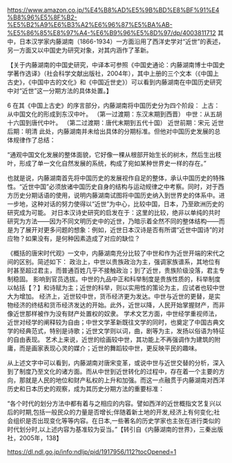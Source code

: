 https://www.amazon.co.jp/%E4%B8%AD%E5%9B%BD%E8%BF%91%E4%B8%96%E5%8F%B2-%E5%B2%A9%E6%B3%A2%E6%96%87%E5%BA%AB-%E5%86%85%E8%97%A4-%E6%B9%96%E5%8D%97/dp/4003811712
其中，日本汉学家内藤湖南（1866-1934）一方面沿用了西洋史学对“近世”的表述，另一方面又以中国史为研究对象，对其内涵作了革新。

【关于内藤湖南的中国史研究，中译本可参照《中国史通论：内藤湖南博士中国史学著作选译》（社会科学文献出版社，2004年），其中上册的三个文本（《中国上古史》，《中国中古的文化》和《中国近世史》）可以看到内藤湖南在中国历史研究中对“近世”这一分期方法的具体处置。】

6
在其《中国上古史》的序言部分，内藤湖南将中国历史分为四个阶段：
上古：从中国文化的形成到东汉中叶。
（第一过渡期：东汉末期到西晋）
中世：从五胡十六国到唐代中叶。
（第二过渡期：唐代末期到五代十国）
近世前期：宋元
近世后期：明清
此处，内藤湖南并未给出具体的分期标准。但他对中国历史发展的总体规律作了总结：

“通观中国文化发展的整体面貌，它好像一棵从根部开始生长的树木，然后生出枝叶，形成了单一文化自然发展的系统，构成了宛如某种世界史一样的存在。”

也就是说，内藤湖南首先将中国历史的发展视作自足的整体，承认中国历史的特殊性。“近世中国”必须放诸中国历史自身的结构与运动规律之中考察。同时，对于西方历史分期话语的使用，说明内藤湖南试图将中国历史纳入到世界史的体系中。进一步地，这种对话的努力使得以“近世”为中心，比较中国，日本，乃至欧洲历史的研究成为可能。
对日本汉诗史研究的启发在于：这里的比较，绝非以单纯的共时研究为方法——因为不同文明历史中的近世，乃暗示着全然不同的整体结构——而是为了展开对更多问题的想象：例如，近世日本汉诗是否有所谓“近世中国诗”的对应物？如果没有，是何种因素造成了对应的缺位？

《概括的唐宋时代观》一文中，内藤湖南充分比较了中世和作为近世开端的宋代之间的区别。简述如下：
政治上，中世以贵族政治为主，强调家族谱系，其地位有时甚至超过君主，而普通百姓几乎不接触政治；到了近世，贵族阶级没落，君主专制稳固。
影响到官员选拔。中世的九品中正和科举制度是贵族性质的，科举制度以帖括【？】和诗赋为主；近世的科举，则以实用性的策论为主，应试者也较中世大为增加。
经济上，近世较中世，货币经济更为发达。中世与近世的更替，是实物经济的终结和货币经济发达的开始。此外，近世以降，人民开始掌握财产，而非像近世那样被作为没有财产处置权的奴隶。
学术文艺方面，中世经学重视师法，近世对经学的阐释较为自由；中世文学革新既往文学的同时，也奠定了中国古典文学的经典范式，特别是诗歌；近世文学则以词，曲，剧等为主，发扬以俗语为特征的自由表现。
艺术上来说，近世的绘画较中世，其功能上不再强调作为建筑的附庸，而是画家表现心灵的媒介；近世的舞蹈较中世，更反映平民的趣味。

从上述文字中可以看到，内藤湖南对唐宋变革，或说中世与近世交替的分析，深入到了制度乃至文化的诸方面。而从中世到近世转化的过程中，存在着一个主要的方向，那就是人民的地位和财产私权的上升和加强。而这一点融贯于内藤湖南对西洋历史和日本历史的观察，成为其历史分期方法的重要标准：

“各个时代的划分方法中都有着与之相应的内容。譬如西洋的近世概指文艺复兴以后的时期,包括一般民众的力量是否增长;伴随着新土地的开发,经济上有何变化;社会组织是否出现变化等等内容。在日本,一些著名的历史学家也主张在进行类似的时代划分时,以上述内容为基准较为妥当。”【转引自《内藤湖南的世界》，三秦出版社，2005年，138】




https://dl.ndl.go.jp/info:ndljp/pid/1917956/112?tocOpened=1

